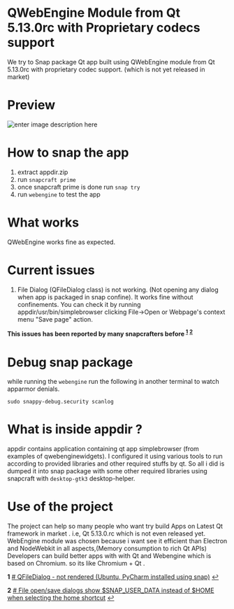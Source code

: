 # QWebEngine Module from Qt 5.13.0rc with Proprietary codecs support
We try to Snap package Qt app built using QWebEngine module from Qt 5.13.0rc with proprietary codec support. (which is not yet released in market)

# Preview
![enter image description here](https://pbs.twimg.com/media/D8dvylyUEAE_pJa.jpg:large)

# How to snap the app

 1. extract appdir.zip 
 2. run `snapcraft prime`
 3. once snapcraft prime is done run `snap try`
 4. run `webengine` to test the app

# What works
QWebEngine works fine as expected.

# Current issues

 1. File Dialog (QFileDialog class) is not working. (Not opening any dialog when app is packaged in snap confine). It works fine without confinements. You can check it by running appdir/usr/bin/simplebrowser clicking File->Open or Webpage's context menu "Save page" action.

**This issues has been reported by many snapcrafters before  <sup id="a1">[1](#f1)</sup>  <sup id="a2">[2](#f2)</sup>**

# Debug snap package
while running the `webengine` run the following in another terminal to watch apparmor denials.

    sudo snappy-debug.security scanlog

# What is inside appdir ?
appdir contains application containing qt app simplebrowser (from examples of qwebenginewidgets).
I configured it using various tools to run according to provided libraries and other required stuffs by qt.
So all i did is dumped it into snap package with some other required libraries using snapcraft with `desktop-gtk3` desktop-helper.

# Use of the project
The project can help so many people who want try build Apps on Latest Qt framework in market . i.e, Qt 5.13.0.rc which is not even released yet. 
WebEngine module was chosen because i want see it efficient than Electron and NodeWebkit in all aspects,(Memory consumption to rich Qt APIs)
Developers can build better apps with with Qt and Webengine which is based on Chromium. so its like Chromium + Qt .

 

<b id="f1">1</b> [# QFileDialog - not rendered (Ubuntu, PyCharm installed using snap)](https://github.com/ubuntu/snapcraft-desktop-helpers/issues/167) [↩](#a1)

<b id="f2">2</b> [# File open/save dialogs show $SNAP_USER_DATA instead of $HOME when selecting the home shortcut](https://bugreports.qt.io/browse/PYSIDE-912) [↩](#a2)


